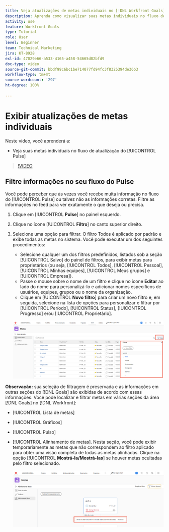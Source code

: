 ```yaml
---
title: Veja atualizações de metas individuais no [!DNL Workfront Goals]
description: Aprenda como visualizar suas metas individuais no fluxo de atualização do [!UICONTROL Pulse] em [!DNL   Goals].
activity: use
feature: Workfront Goals
type: Tutorial
role: User
level: Beginner
team: Technical Marketing
jira: KT-8928
exl-id: 47029e66-a533-4165-a458-54665d82bfd9
doc-type: video
source-git-commit: bbdf99c6bc1be714077fd94fc3f8325394de36b3
workflow-type: tm+mt
source-wordcount: '297'
ht-degree: 100%

---
```


# Exibir atualizações de metas individuais

Neste vídeo, você aprenderá a:

* Veja suas metas individuais no fluxo de atualização do [!UICONTROL Pulse]

>[!VIDEO](https://video.tv.adobe.com/v/335200/?quality=12&learn=on&enablevpops=1)

## Filtre informações no seu fluxo do Pulse

Você pode perceber que às vezes você recebe muita informação no fluxo do [!UICONTROL Pulse] ou talvez não as informações corretas. Filtre as informações no feed para ver exatamente o que deseja ou precisa.

1. Clique em [!UICONTROL **Pulse**] no painel esquerdo.
1. Clique no ícone [!UICONTROL **Filtro**] no canto superior direito.
1. Selecione uma opção para filtrar. O filtro Todos é aplicado por padrão e exibe todas as metas no sistema. Você pode executar um dos seguintes procedimentos:

   * Selecione qualquer um dos filtros predefinidos, listados sob a seção [!UICONTROL Salvo] do painel de filtros, para exibir metas para proprietários (ou seja, [!UICONTROL Todos], [!UICONTROL Pessoal], [!UICONTROL Minhas equipes], [!UICONTROL Meus grupos] e [!UICONTROL Empresa]).
   * Passe o mouse sobre o nome de um filtro e clique no ícone **Editar** ao lado do nome para personalizá-lo e adicionar nomes específicos de usuários, equipes, grupos ou o nome da organização.
   * Clique em [!UICONTROL **Novo filtro**] para criar um novo filtro e, em seguida, selecione na lista de opções para personalizar e filtrar por [!UICONTROL Período], [!UICONTROL Status], [!UICONTROL Progresso] e/ou [!UICONTROL Proprietário].

   ![Imagem do painel de [!UICONTROL Filtros] no [!DNL Workfront Goals]](assets/18-workfront-goals-pulse-stream.png)

**Observação:** sua seleção de filtragem é preservada e as informações em outras seções do [!DNL Goals] são exibidas de acordo com essas informações. Você pode localizar e filtrar metas em várias seções da área [!DNL Goals] no [!DNL Workfront]:

* [!UICONTROL Lista de metas]
* [!UICONTROL Gráficos]
* [!UICONTROL Pulso]
* [!UICONTROL Alinhamento de metas]. Nesta seção, você pode exibir temporariamente as metas que não correspondem ao filtro aplicado para obter uma visão completa de todas as metas alinhadas. Clique na opção [!UICONTROL **Mostrá-la/Mostrá-las**] se houver metas ocultadas pelo filtro selecionado.

  ![](assets/19-workfront-goals-filter-show-it.png)
